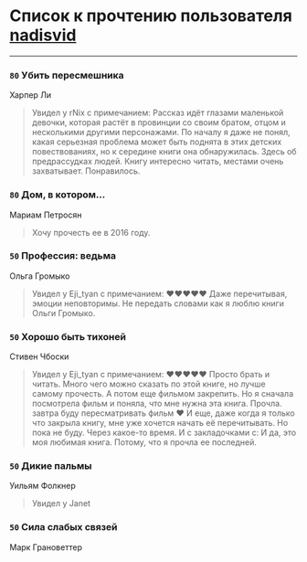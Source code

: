 # Список к прочтению пользователя [nadisvid](https://www.facebook.com/app_scoped_user_id/1138852626183846/)
---

### `80` Убить пересмешника
Харпер Ли
> Увидел у rNix с примечанием: Рассказ идёт глазами маленькой девочки, которая растёт в провинции со своим братом, отцом и несколькими другими персонажами. По началу я даже не понял, какая серьезная проблема может быть поднята в этих детских повествованиях, но к середине книги она обнаружилась. Здесь об предрассудках людей.
> Книгу интересно читать, местами очень захватывает. Понравилось.

### `80` Дом, в котором…
Мариам Петросян
> Хочу прочесть ее в 2016 году.

### `50` Профессия: ведьма
Ольга Громыко
> Увидел у Eji_tyan с примечанием: ❤️❤️❤️❤️❤️ Даже перечитывая, эмоции неповторимы. Не передать словами как я люблю книги Ольги Громыко.

### `50` Хорошо быть тихоней
Стивен Чбоски
> Увидел у Eji_tyan с примечанием: ❤❤❤❤❤
> Просто брать и читать. Много чего можно сказать по этой книге, но лучше самому прочесть. А потом еще фильмом закрепить.
> Но я сначала посмотрела фильм и поняла, что мне нужна эта книга. Прочла. завтра буду пересматривать фильм ❤
> И еще, даже когда я только что закрыла книгу, мне уже хочется начать её перечитывать. Но пока не буду. Через какое-то время. И с закладочками с:
> И да, это моя любимая книга. Потому, что я прочла ее последней.

### `50` Дикие пальмы
Уильям Фолкнер
> Увидел у Janet

### `50` Сила слабых связей
Марк Грановеттер

